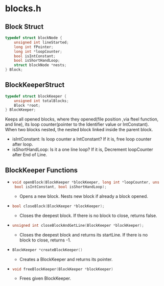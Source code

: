 # blocks.h

## Block Struct

```c
typedef struct blockNode {
    unsigned int lineStarted;
    long int fPointer;
    long int *loopCounter;
    bool isIntConstant;
    bool isShortHandLoop;
    struct blockNode *nests;
} Block;
```

## BlockKeeperStruct

```c
typedef struct blockKeeper {
    unsigned int totalBlocks;
    Block *root;
} BlockKeeper;
```

Keeps all opened blocks, where they opened(file position ,via fteel function, and line), its loop counter(pointer to the Identifier value or IntConstant).
When two blocks nested, the nested block linked inside the parent block.

* isIntConstant: Is loop counter a IntConstant? If it is, free loop counter after loop.
* isShortHandLoop: Is it a one line loop? If it is, Decrement loopCounter after End of Line.

## BlockKeeper Functions

* ```c 
  void openBlock(BlockKeeper *blockKeeper, long int *loopCounter, unsigned int line, unsigned long int fPointer,
   bool isIntConstant, bool isShortHandLoop);
  ```
    * Opens a new block. Nests new block if already a block opened.

* ```c 
  bool closeBlock(BlockKeeper *blockKeeper);
  ```
    * Closes the deepest block. If there is no block to close, returns false.

* ```c 
  unsigned int closeBlockAndGetLine(BlockKeeper *blockKeeper);
  ```
    * Closes the deepest block and returns its startLine. If there is no block to close, returns -1.

* ```c 
  BlockKeeper *createBlockKeeper()
  ```
    * Creates a BlockKeeper and returns its pointer.

* ```c 
  void freeBlockKeeper(BlockKeeper *blockKeeper)
  ```
    * Frees given BlockKeeper.